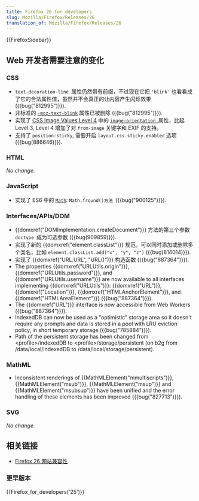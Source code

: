 ```yaml
---
title: Firefox 26 for developers
slug: Mozilla/Firefox/Releases/26
translation_of: Mozilla/Firefox/Releases/26
---
```

{{FirefoxSidebar}}

## Web 开发者需要注意的变化

### CSS

- `text-decoration-line `属性仍然带有前缀，不过现在它把 `'blink'` 也看看成了它的合法属性值，虽然并不会真正的让内容产生闪烁效果 ({{bug("812995")}}).
- 非标准的 [`-moz-text-blink`](/zh-CN/docs/Web/CSS/-moz-text-blink) 属性已被删除 ({{bug("812995")}}).
- 实现了 [CSS Image Values Level 4](http://dev.w3.org/csswg/css-images-4/) 中的 [`image-orientation `](/zh-CN/docs/Web/CSS/image-orientation)属性，比起 Level 3, Level 4 增加了对 `from-image` 关键字和 EXIF 的支持。
- 支持了 `position:sticky`, 需要开启 `layout.css.sticky.enabled` 选项 ({{bug(886646)}}).

### HTML

_No change._

### JavaScript

- 实现了 ES6 中的 [`Math`](/en-US/docs/Web/JavaScript/Reference/Global_Objects/Math): `Math.fround()方法 `({{bug("900125")}}).

### Interfaces/APIs/DOM

- {{domxref("DOMImplementation.createDocument")}} 方法的第三个参数 `doctype `成为可选参数 ({{bug(909859)}}).
- 实现了新的 {{domxref("element.classList")}} 规范，可以同时添加或删除多个类名，比如 `element.classList.add("x", "y", "z")` ({{bug(814014)}}).
- 实现了 {{domxref("URL.URL", "URL()")}} 构造函数 ({{bug("887364")}}).
- The properties {{domxref("URLUtils.origin")}}, {{domxref("URLUtils.password")}}, and {{domxref("URLUtils.username")}} are now available to all interfaces implementing {{domxref("URLUtils")}}: {{domxref("URL")}}, {{domxref("Location")}}, {{domxref("HTMLAnchorElement")}}, and {{domxref("HTMLAreaElement")}} ({{bug("887364")}}).
- The {{domxref("URL")}} interface is now accessible from Web Workers ({{bug("887364")}}).
- IndexedDB can now be used as a "optimistic" storage area so it doesn't require any prompts and data is stored in a pool with LRU eviction policy, in short temporary storage ({{bug("785884")}}).
- Path of the persistent storage has been changed from \<profile>/indexedDB to \<profile>/storage/persistent (on b2g from /data/local/indexedDB to /data/local/storage/persistent).

### MathML

- Inconsistent renderings of {{MathMLElement("mmultiscripts")}}, {{MathMLElement("msub")}}, {{MathMLElement("msup")}} and {{MathMLElement("msubsup")}} have been unified and the error handling of these elements has been improved ({{bug("827713")}}).

### SVG

_No change._

## 相关链接

- [Firefox 26 网站兼容性](/en-US/docs/Mozilla/Firefox/Releases/26/Site_Compatibility)

### 更早版本

{{Firefox_for_developers('25')}}
